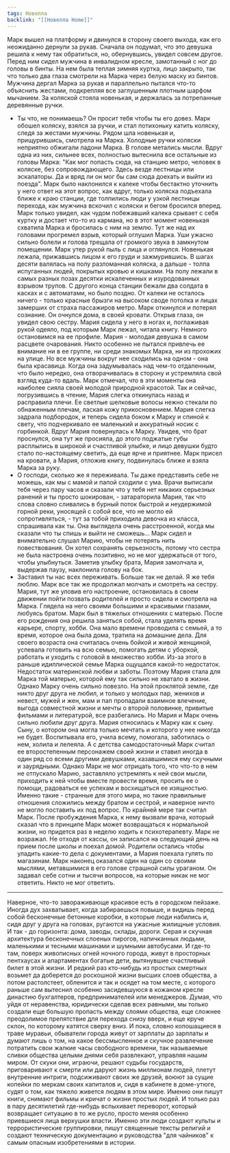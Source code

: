 ```yaml
---
tags: Новелла
backlink: "[[Новелла Home]]"
---
```

Марк вышел на платформу и двинулся в сторону своего выхода, как его неожиданно дернули за рукав. Сначала он подумал, что это девушка решила к нему так обратиться, но, обернувшись, увидел совсем другое. 
Перед ним сидел мужчина в инвалидном кресле, замотанный с ног до головы в бинты. На нем была теплая зимняя куртка, лицо закрыто, так что только два глаза смотрели на Марка через белую маску из бинтов. Мужчина дергал Марка за рукав и параллельно пытался что-то объяснить жестами, подкрепляя все заглушенным плотным шарфом мычанием. За коляской стояла новенькая, и держалась за потрепанные деревянные ручки. 
- Ты что, не понимаешь? Он просит тебя чтобы ты его довез.
Марк обошел коляску, взялся за ручки, и стал потихоньку катить коляску, следя за жестами мужчины. Рядом шла новенькая и, прищурившись, смотрела на  Марка. Холодные ручки коляски неприятно обжигали ладони Марка. В голове метались мысли. Вдруг одна из них, сильнее всех, полностью вытеснила все остальные из головы Марка: "Как мог попасть сюда, на станцию метро, человек в коляске, без сопровождающего. Здесь везде лестницы или эскалаторы. Да и вряд ли он мог бы сам сюда доехать и выйти из поезда". Марк было наклонился к калеке чтобы бестактно уточнить у него ответ на этот вопрос, как вдруг, только коляска подъехала ближе к краю станции, где толпились люди у узкой лестницы перехода, как мужчина вскочил с коляски и бегом бросился вперед. Марк только увидел, как чудом побежавший калека срывает с себя куртку и достает что-то из кармана, но в этот момент новенькая схватила Марка и бросилась с ним на землю. Тут же над их головами прогремел взрыв, который оглушил Марка.
Уши ужасно сильно болели и голова трещала от громкого звука в замкнутом помещении. Марк утер рукой пыль с лица и оглянулся. Новенькая лежала, прижавшись лицом к его груди и зажмурившись. В шагах десяти валялась на полу разломанная коляска, а дальше - толпа испуганных людей, покрытых кровью и кишками. На полу лежали в самых разных позах десятки искалеченных и изуродованных взрывом трупов. С другого конца станции бежали два солдата в касках и с автоматами, но было поздно. От калеки не осталось ничего - только красные брызги на высоком своде потолка и лицах замерших от страха пассажиров метро.
Марк откинулся и потерял сознание.
Он очнулся дома, в своей кровати. Открыв глаза, он увидел свою сестру. Мария сидела у него в ногах и, поглаживая рукой одеяло, под которым Марк лежал, читала книгу. 
Немного остановимся на ее профиле. Мария - молодая девушка в самом расцвете очарования. Никто особенно не пытался привлечь ее внимание ни в ее группе, ни среди знакомых Марка, ни из прохожих на улице. Но все мужчины вокруг нее сходились на одном - она была красавица. Когда она задумывалась над чем-то отдаленным, что было нередко, она отворачивалась в сторону и устремляла свой взгляд куда-то вдаль. Марк отмечал, что в эти моменты она наиболее сияла своей молодой природной красотой. Так и сейчас, погрузившись в чтение, Мария слегка откинулась назад и расправила плечи. Ее светлые шелковые волосы нежно стекали по обнаженным плечам, лаская кожу прикосновением. Мария слегка задрала подбородок, и теперь сидела боком к Марку и спиной к свету, что подчеркивало ее маленький и аккуратный носик с горбинкой. 
Вдруг Мария повернулась к Марку. Увидев, что брат проснулся, она тут же просияла, до этого поджатые губы расплылись в широкой и счастливой улыбке, и лицо девушки будто стало по-настоящему светить, да еще ярче и приятнее. Марк присел на кровати, а Мария, отложив книгу, подвинулась ближе и взяла Марка за руку.
- О господи, сколько же я переживала. Ты даже представить себе не можешь, как мы с мамой и папой сходили с ума. Врачи выписали тебя через пару часов и сказали что у тебя нет никаких серьезных ранений и ты просто шокирован, - затараторила Мария, так что слова словно сливались в бурный поток быстрой и неудержимой горной реки, уносящей с собой все, что не могло ей сопротивляться, - тут за тобой приходила девочка из класса, спрашивала как ты. Она выглядела очень расстроенной, когда мы сказали что ты спишь и выйти не сможешь...
Марк сидел и внимательно слушал Марию, чтобы не потерять нить повествования. Он хотел сохранять серьезность, потому что сестра не была настроена очень позитивно, но не мог удержаться от того, чтобы улыбнуться. Заметив улыбку брата, Мария замолчала и, выдержав паузу, наклонила голову на бок.
- Заставил ты нас всех переживать. Больше так не делай. Я же тебя люблю.
Марк все так же продолжал молчать и смотреть на сестру. Мария, тут же уловив его настроение, остановилась в своем движении пойти позвать родителей и просто сидела и смотрела на Марка. Глядела на него своими большими и красивыми глазами, любуясь братом.
Марк был в тяжелых отношениях с матерью. После его рождения она решила заняться собой, стала уделять время карьере, спорту, хобби. Она мало времени проводила с семьей, а то время, которое она была дома, тратила на домашние дела. Для своего возраста она считалась очень бойкой и живой женщиной, успевала готовить на всю семью, помогать детям с уборкой, работать и уходить с головой в множество хобби. Из-за этого в раньше идиллической семье Марка ощущался какой-то недостаток. Недостаток материнской любви и заботы. Поэтому Мария стала для Марка той матерью, которой ему так сильно не хватало в жизни.
Однако Марку очень сильно повезло. На этой проклятой земле, где никто друг друга не любил, и только у молодых пар, женихов и невест, мужей и жен, мам и пап пропадали взаимное влечение, выгода совместной жизни и мечты о второй половинке, привитые фильмами и литературой, все разбегались. Но Мария и Марк очень сильно любили друг друга. Мария относилась к Марку как к сыну. Сыну, о котором она могла только мечтать и которого у нее никогда не будет. Воспитывала его, учила всему, помогала, заботилась о нем, холила и лелеяла. А с детства самодостаточный Марк считал ее второстепенным персонажем своей жизни и ставил иногда в один ряд со всеми другими девушками, казавшимися ему скучными и заурядными. Однако Марк не мог отрицать того, что что-то в нем не отпускало Марию, заставляло устремлять к ней свои мысли, приходить к ней чтобы вместе провести время, просить ее о помощи, радоваться ее успехам и восхищаться ее изящностью. Именно такие - странные для этого мира, но такие правильные отношения сложились между братом и сестрой, и наверное ничто не могло поставить их под вопрос.
По крайней мере так считал Марк.
После пробуждения Марка, к нему вызвали врача, который сказал что в принципе Марк может возвращаться к нормальной жизни, но придется раз в неделю ходить к психотерапевту. Марк не возражал. Не отходя от кассы, он записался на следующий день на прием после школы и поехал домой. Родители остались чтобы уладить какие-то дела с документами, а Мария поехала гулять по магазинам. Марк наконец оказался один на один со своими мыслями, метавшимися в его голове страшной силы ураганом. Он задавал себе сотни и тысячи вопросов, на которые никак не мог ответить. Никто не мог ответить.
***
Наверное, что-то завораживающе красивое есть в городском пейзаже. Иногда дух захватывает, когда забираешься повыше, и видишь перед собой бесконечные бетонные коробки, в которые люди набились и, сидя друг у друга на головах, ругаются на ужасные жилищные условия. И так - до горизонта: дома, заводы, склады, дороги. Серая и скучная архитектура бесконечных слоеных пирогов, напичканных людьми, маленькими и тесными машинами и шумными автобусами. И где-то там, поверх живописных огней ночного города, живут в просторных пентхаусах и апартаментах богатые дети, вытянувшие счастливый билет в этой жизни. И редкий раз кто-нибудь из простых смертных возьмет да доберется до роскошной жизни высших слоев общества, а потом растолстеет, обленится и так и осядет на том месте, с которого раньше сам вытеснил особенно засидевшуюся в кожаном кресле династию бухгалтеров, предпринимателей или менеджеров.
Думая, что уйдя от неравенства, юридически сделав всех равными, мы только создали еще большую пропасть между слоями общества, еще сложнее преодолимое препятствие для перехода снизу вверх, и еще круче склон, по которому катятся сверху вниз. И пока, словно копошащиеся в траве муравьи, обыватели города живут от зарплаты до зарплаты и думают лишь о том, на какое бессмысленное и скучное развлечение потратить свои жалкие часы свободного времени, так называемые сливки общества целыми днями себя развлекают, управляя нашим миром. От скуки они, играючи, решают судьбы государств, приговаривают к смерти или даруют жизнь миллионам людей, плетут внутренние интриги, подсиживают своих же друзей, воюют за сущие копейки по меркам своих капиталов и, сидя в кабинете в доме-утюге, судят о том, как тяжело живется людям в этом мире. Именно они пишут книги, снимают фильмы и кричат о жизни простых людей. И только раз в пару десятилетий где-нибудь вспыхивает переворот, который возвращает ситуацию в то же русло, просто меняя особенно приевшиеся лица верхушки власти.
Именно эти люди создают культы и террористические группировки, пишут священные тексты религий и создают техническую документацию и руководства "для чайников" к самым опасным изобретениями в истории.